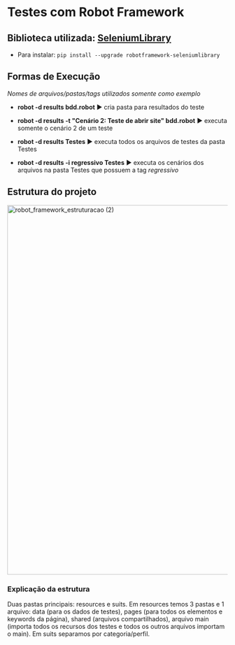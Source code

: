 # Testes com Robot Framework
## Biblioteca utilizada: [SeleniumLibrary](https://robotframework.org/SeleniumLibrary)
- Para instalar: `pip install --upgrade robotframework-seleniumlibrary`

## Formas de Execução
*Nomes de arquivos/pastas/tags utilizados somente como exemplo*
- **robot -d results bdd.robot** ▶ cria pasta para resultados do teste

- **robot -d results -t "Cenário 2: Teste de abrir site" bdd.robot** ▶ executa somente o cenário 2 de um teste

- **robot -d results Testes** ▶ executa todos os arquivos de testes da pasta Testes

- **robot -d results -i regressivo Testes** ▶ executa os cenários dos arquivos na pasta Testes que possuem a tag *regressivo*

## Estrutura do projeto
<img width="846" alt="robot_framework_estruturacao (2)" src="https://github.com/user-attachments/assets/2bb0d8f8-20e1-4dc5-b667-44bd436cab5d" />

### Explicação da estrutura 
Duas pastas principais: resources e suits. Em resources temos 3 pastas e 1 arquivo: data (para os dados de testes), pages (para todos os elementos e keywords da página), shared (arquivos compartilhados), arquivo main (importa todos os recursos dos testes e todos os outros arquivos importam o main).
Em suits separamos por categoria/perfil.





